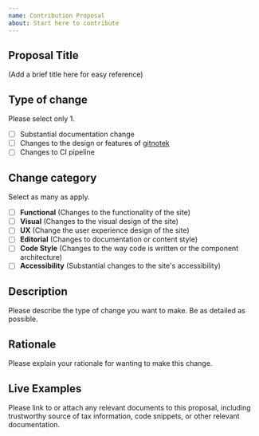 ```yaml
---
name: Contribution Proposal
about: Start here to contribute
---
```


## Proposal Title

(Add a brief title here for easy reference)

## Type of change

Please select only 1.

- [ ] Substantial documentation change
- [ ] Changes to the design or features of [gitnotek](http://gitnotek.web.app/)
- [ ] Changes to CI pipeline

## Change category

Select as many as apply.

- [ ] **Functional** (Changes to the functionality of the site)
- [ ] **Visual** (Changes to the visual design of the site)
- [ ] **UX** (Change the user experience design of the site)
- [ ] **Editorial** (Changes to documentation or content style)
- [ ] **Code Style** (Changes to the way code is written or the component architecture)
- [ ] **Accessibility** (Substantial changes to the site's accessibility)

## Description

Please describe the type of change you want to make. Be as detailed as possible.

## Rationale

Please explain your rationale for wanting to make this change.

## Live Examples

Please link to or attach any relevant documents to this proposal, including trustworthy source of tax information, code snippets, or other relevant documentation.
